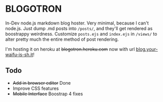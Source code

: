 # BLOGOTRON

In-Dev node.js markdown blog hoster. Very minimal, because I can't node.js. Just dump
.md posts into `/posts/`, and they'll get rendered as boostrappy weirdness. Customize
`posts.ejs` and `index.ejs` in `/views/` to alter pretty much the entire method of
post rendering.


I'm hosting it on heroku at ~~blogotron.heroku.com~~ now
with url [blog.your-waifu-is-sh.it](http://blog.your-waifu-is-sh.it)!

## Todo
* ~~Add in browser editor~~ Done
* Improve CSS features
* ~~Mobile Interface~~ Boostrap 4 fixes
